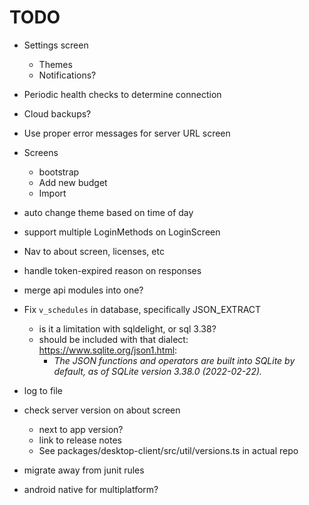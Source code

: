 # TODO

- Settings screen
  - Themes
  - Notifications?
- Periodic health checks to determine connection
- Cloud backups?
- Use proper error messages for server URL screen

- Screens
  - bootstrap
  - Add new budget
  - Import

- auto change theme based on time of day

- support multiple LoginMethods on LoginScreen

- Nav to about screen, licenses, etc

- handle token-expired reason on responses

- merge api modules into one?

- Fix `v_schedules` in database, specifically JSON_EXTRACT
  - is it a limitation with sqldelight, or sql 3.38?
  - should be included with that dialect: https://www.sqlite.org/json1.html:
    - *The JSON functions and operators are built into SQLite by default, as of SQLite version 3.38.0 (2022-02-22).*

- log to file

- check server version on about screen
  - next to app version?
  - link to release notes
  - See packages/desktop-client/src/util/versions.ts in actual repo

- migrate away from junit rules

- android native for multiplatform?
